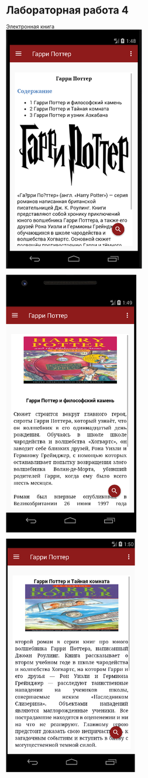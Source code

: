 # Лабораторная работа 4
Электронная книга
![Screenshot](img.png)

![Screenshot](img1.png)

![Screenshot](img2.png)



